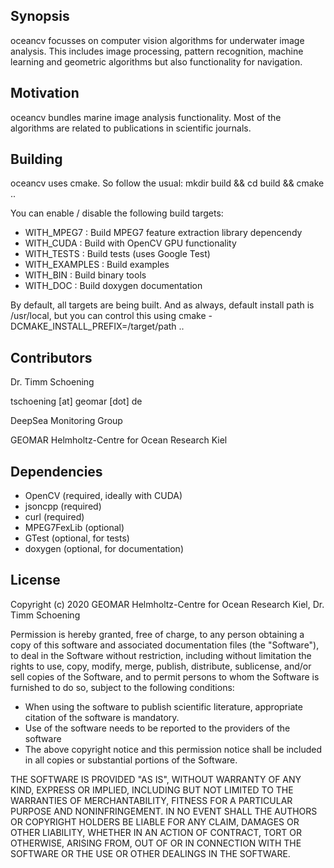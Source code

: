 ## Synopsis

oceancv focusses on computer vision algorithms for underwater image analysis.
This includes image processing, pattern recognition, machine learning and geometric algorithms but also functionality for navigation.

## Motivation

oceancv bundles marine image analysis functionality. Most of the algorithms are related to publications in scientific journals.

## Building

oceancv uses cmake. So follow the usual: mkdir build && cd build && cmake ..

You can enable / disable the following build targets:
* WITH_MPEG7 : Build MPEG7 feature extraction library depencendy
* WITH_CUDA : Build with OpenCV GPU functionality
* WITH_TESTS : Build tests (uses Google Test)
* WITH_EXAMPLES : Build examples
* WITH_BIN : Build binary tools
* WITH_DOC : Build doxygen documentation

By default, all targets are being built. And as always, default install path is /usr/local, but you can control this using cmake -DCMAKE_INSTALL_PREFIX=/target/path ..

## Contributors

Dr. Timm Schoening

tschoening [at] geomar [dot] de

DeepSea Monitoring Group

GEOMAR Helmholtz-Centre for Ocean Research Kiel

## Dependencies

* OpenCV (required, ideally with CUDA)
* jsoncpp (required)
* curl (required)
* MPEG7FexLib (optional)
* GTest (optional, for tests)
* doxygen (optional, for documentation)

## License

Copyright (c) 2020 GEOMAR Helmholtz-Centre for Ocean Research Kiel, Dr. Timm Schoening

Permission is hereby granted, free of charge, to any person obtaining a copy of this software and associated documentation files (the "Software"), to deal in the Software without restriction, including without limitation the rights to use, copy, modify, merge, publish, distribute, sublicense, and/or sell copies of the Software, and to permit persons to whom the Software is furnished to do so, subject to the following conditions:

- When using the software to publish scientific literature, appropriate citation of the software is mandatory.
- Use of the software needs to be reported to the providers of the software
- The above copyright notice and this permission notice shall be included in all copies or substantial portions of the Software.

THE SOFTWARE IS PROVIDED "AS IS", WITHOUT WARRANTY OF ANY KIND, EXPRESS OR IMPLIED, INCLUDING BUT NOT LIMITED TO THE WARRANTIES OF MERCHANTABILITY, FITNESS FOR A PARTICULAR PURPOSE AND NONINFRINGEMENT. IN NO EVENT SHALL THE AUTHORS OR COPYRIGHT HOLDERS BE LIABLE FOR ANY CLAIM, DAMAGES OR OTHER LIABILITY, WHETHER IN AN ACTION OF CONTRACT, TORT OR OTHERWISE, ARISING FROM, OUT OF OR IN CONNECTION WITH THE SOFTWARE OR THE USE OR OTHER DEALINGS IN THE SOFTWARE.
